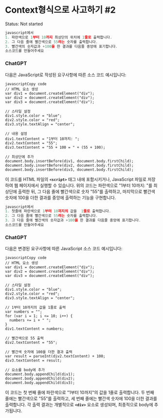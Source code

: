 # Context형식으로 사고하기 #2

Status: Not started

```jsx
javascript에서 
1. 파란색으로 1부터 10까지 최상단의 위치에 1줄로 출력합니다.
2. 그 다음 줄에 빨간색으로 55라는 숫자를 출력합니다.
3. 빨간색의 숫자값과 +100을 한 결과를 다음줄 중앙에 표기합니다.
소스코드를 만들어주세요
```

### ChatGPT

다음은 JavaScript로 작성된 요구사항에 따른 소스 코드 예시입니다:

```
javascriptCopy code
// HTML 요소 생성
var div1 = document.createElement("div");
var div2 = document.createElement("div");
var div3 = document.createElement("div");

// 스타일 설정
div1.style.color = "blue";
div2.style.color = "red";
div3.style.textAlign = "center";

// 내용 설정
div1.textContent = "1부터 10까지: ";
div2.textContent = "55";
div3.textContent = "55 + 100 = " + (55 + 100);

// 최상단에 추가
document.body.insertBefore(div1, document.body.firstChild);
document.body.insertBefore(div2, document.body.firstChild);
document.body.insertBefore(div3, document.body.firstChild);

```

이 코드를 HTML 파일의 **`<script>`** 태그 내에 포함시키거나, JavaScript 파일로 저장하여 웹 페이지에서 실행할 수 있습니다. 위의 코드는 파란색으로 "1부터 10까지: "를 최상단에 출력한 뒤, 그 다음 줄에 빨간색으로 숫자 "55"를 출력하고, 마지막으로 빨간색 숫자에 100을 더한 결과를 중앙에 출력하는 기능을 구현합니다.


```jsx
javascript에서 
1. 첫줄에 파란색으로 1부터 10까지의 값을  1줄로 출력합니다.
2. 그 다음 줄에 빨간색으로 55라는 숫자를 출력합니다.
3. 그 다음 줄에 빨간색의 숫자값과 +100을 한 결과를 다음줄 중앙에 표기합니다.
소스코드를 만들어주세요
```

### ChatGPT

다음은 변경된 요구사항에 따른 JavaScript 소스 코드 예시입니다:

```
javascriptCopy code
// HTML 요소 생성
var div1 = document.createElement("div");
var div2 = document.createElement("div");
var div3 = document.createElement("div");

// 스타일 설정
div1.style.color = "blue";
div2.style.color = "red";
div3.style.textAlign = "center";

// 1부터 10까지의 값을 1줄로 출력
var numbers = "";
for (var i = 1; i <= 10; i++) {
  numbers += i + " ";
}
div1.textContent = numbers;

// 빨간색으로 55 출력
div2.textContent = "55";

// 빨간색 숫자에 100을 더한 결과 출력
var result = parseInt(div2.textContent) + 100;
div3.textContent = result;

// 요소를 body에 추가
document.body.appendChild(div1);
document.body.appendChild(div2);
document.body.appendChild(div3);

```

이 코드는 첫 번째 줄에 파란색으로 "1부터 10까지"의 값을 1줄로 출력합니다. 두 번째 줄에는 빨간색으로 "55"를 출력하고, 세 번째 줄에는 빨간색 숫자에 100을 더한 결과를 출력합니다. 각 출력 결과는 개별적으로 **`<div>`** 요소로 생성되며, 최종적으로 body에 추가됩니다.
